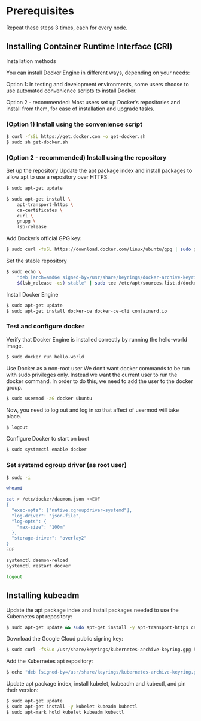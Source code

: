 # Prerequisites

Repeat these steps 3 times, each for every node.

## Installing Container Runtime Interface (CRI)

Installation methods

You can install Docker Engine in different ways, depending on your needs:

Option 1: In testing and development environments, some users choose to use automated convenience scripts to install Docker.

Option 2 - recommended: Most users set up Docker’s repositories and install from them, for ease of installation and upgrade tasks.

### (Option 1) Install using the convenience script

```bash
$ curl -fsSL https://get.docker.com -o get-docker.sh
$ sudo sh get-docker.sh
```

### (Option 2 - recommended) Install using the repository

Set up the repository
Update the apt package index and install packages to allow apt to use a repository over HTTPS:

```bash
$ sudo apt-get update

$ sudo apt-get install \
    apt-transport-https \
    ca-certificates \
    curl \
    gnupg \
    lsb-release
```

Add Docker’s official GPG key:

```bash
$ sudo curl -fsSL https://download.docker.com/linux/ubuntu/gpg | sudo gpg --dearmor -o /usr/share/keyrings/docker-archive-keyring.gpg
```

Set the stable repository

```bash
$ sudo echo \
    "deb [arch=amd64 signed-by=/usr/share/keyrings/docker-archive-keyring.gpg] https://download.docker.com/linux/ubuntu \
    $(lsb_release -cs) stable" | sudo tee /etc/apt/sources.list.d/docker.list > /dev/null
```

Install Docker Engine

```bash
$ sudo apt-get update
$ sudo apt-get install docker-ce docker-ce-cli containerd.io
```

### Test and configure docker

Verify that Docker Engine is installed correctly by running the hello-world image.

```bash
$ sudo docker run hello-world
```

Use Docker as a non-root user
We don‘t want docker commands to be run with sudo privileges only. Instead we want the current user to run the docker command. In order to do this, we need to add the user to the docker group.

```bash
$ sudo usermod -aG docker ubuntu
```

Now, you need to log out and log in so that affect of usermod will take place.

```bash
$ logout
```

Configure Docker to start on boot

```bash
$ sudo systemctl enable docker
```

### Set systemd cgroup driver (as root user)

```bash
$ sudo -i

whoami

cat > /etc/docker/daemon.json <<EOF
{
  "exec-opts": ["native.cgroupdriver=systemd"],
  "log-driver": "json-file",
  "log-opts": {
    "max-size": "100m"
  },
  "storage-driver": "overlay2"
}
EOF

systemctl daemon-reload
systemctl restart docker

logout
```

## Installing kubeadm

Update the apt package index and install packages needed to use the Kubernetes apt repository:

```bash
$ sudo apt-get update && sudo apt-get install -y apt-transport-https ca-certificates curl
```

Download the Google Cloud public signing key:

```bash
$ sudo curl -fsSLo /usr/share/keyrings/kubernetes-archive-keyring.gpg https://packages.cloud.google.com/apt/doc/apt-key.gpg

```

Add the Kubernetes apt repository:

```bash
$ echo "deb [signed-by=/usr/share/keyrings/kubernetes-archive-keyring.gpg] https://apt.kubernetes.io/ kubernetes-xenial main" | sudo tee /etc/apt/sources.list.d/kubernetes.list
```

Update apt package index, install kubelet, kubeadm and kubectl, and pin their version:

```bash
$ sudo apt-get update
$ sudo apt-get install -y kubelet kubeadm kubectl
$ sudo apt-mark hold kubelet kubeadm kubectl
```
